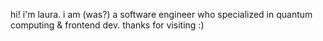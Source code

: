 hi! i'm laura. i am (was?) a software engineer who specialized in quantum computing & frontend dev. thanks for visiting :)
